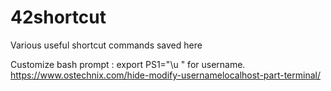 # 42shortcut

Various useful shortcut commands saved here

Customize bash prompt :
export PS1="\u " for username.
https://www.ostechnix.com/hide-modify-usernamelocalhost-part-terminal/
